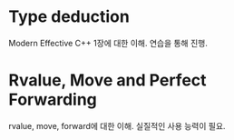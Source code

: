 # Type deduction 

Modern Effective C++ 1장에 대한 이해. 연습을 통해 진행. 







# Rvalue, Move and Perfect Forwarding

rvalue, move, forward에 대한 이해. 실질적인 사용 능력이 필요. 



